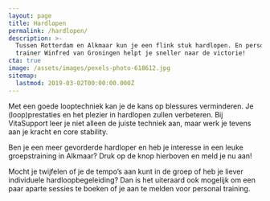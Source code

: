 ```yaml
---
layout: page
title: Hardlopen
permalink: /hardlopen/
description: >-
  Tussen Rotterdam en Alkmaar kun je een flink stuk hardlopen. En personal
  trainer Winfred van Groningen helpt je sneller naar de victorie!
cta: true
image: /assets/images/pexels-photo-618612.jpg
sitemap:
  lastmod: 2019-03-02T00:00:00.000Z
---
```


Met een goede looptechniek kan je de kans op blessures verminderen. Je (loop)prestaties en het plezier in hardlopen zullen verbeteren. Bij VitaSupport leer je niet alleen de juiste techniek aan, maar werk je tevens aan je kracht en core stability.

Ben je een meer gevorderde hardloper en heb je interesse in een leuke groepstraining in Alkmaar? Druk op de knop hierboven en meld je nu aan!

Mocht je twijfelen of je de tempo’s aan kunt in de groep of heb je liever individuele hardloopbegeleiding? Dan is het uiteraard ook mogelijk om een paar aparte sessies te boeken of je aan te melden voor personal training.
